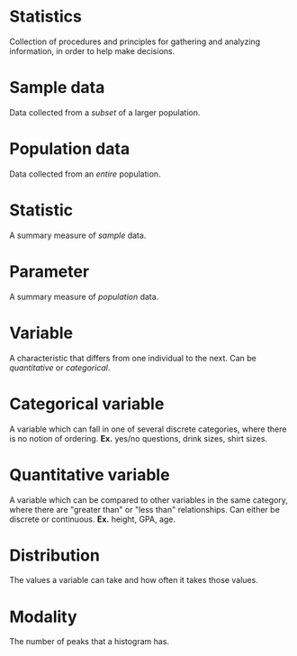 # Statistics
Collection of procedures and principles for gathering and analyzing information, in order to help make decisions.

# Sample data
Data collected from a *subset* of a larger population.

# Population data
Data collected from an *entire* population.

# Statistic
A summary measure of *sample* data.

# Parameter
A summary measure of *population* data.

# Variable
A characteristic that differs from one individual to the next. Can be *quantitative* or *categorical*.

# Categorical variable
A variable which can fall in one of several discrete categories, where there is no notion of ordering. **Ex.** yes/no questions, drink sizes, shirt sizes.

# Quantitative variable
A variable which can be compared to other variables in the same category, where there are "greater than" or "less than" relationships. Can either be discrete or continuous. **Ex.** height, GPA, age.

# Distribution
The values a variable can take and how often it takes those values.

# Modality
The number of peaks that a histogram has.